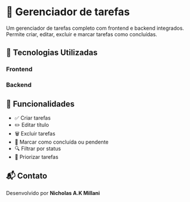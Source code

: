 # 📝 Gerenciador de tarefas

Um gerenciador de tarefas completo com frontend e backend integrados. Permite criar, editar, excluir e marcar tarefas como concluídas.

## 🚀 Tecnologias Utilizadas

### Frontend

### Backend

## 🧠 Funcionalidades

- ✅ Criar tarefas
- ✏️ Editar título 
- 🗑️ Excluir tarefas
- 📌 Marcar como concluída ou pendente
- 🔍 Filtrar por status
- 🚩 Priorizar tarefas

## 📬 Contato
Desenvolvido por **Nicholas A.K Millani**
